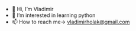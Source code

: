 - 👋 Hi, I’m Vladimir
- 👀 I’m interested in learning python
- 📫 How to reach me-> vladimirholak@gmail.com

<!---
vladimirholak/vladimirholak is a ✨ special ✨ repository because its `README.md` (this file) appears on your GitHub profile.
You can click the Preview link to take a look at your changes.
--->
